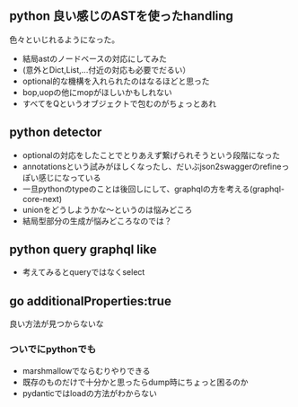 ## python 良い感じのASTを使ったhandling

色々といじれるようになった。

- 結局astのノードベースの対応にしてみた
- (意外とDict,List,...付近の対応も必要でだるい）
- optional的な機構を入れられたのはなるほどと思った
- bop,uopの他にmopがほしいかもしれない
- すべてをQというオブジェクトで包むのがちょっとあれ

## python detector

- optionalの対応をしたことでとりあえず繋げられそうという段階になった
- annotationsという試みがほしくなったし、だいぶjson2swaggerのrefineっぽい感じになっている
- 一旦pythonのtypeのことは後回しにして、graphqlの方を考える(graphql-core-next)
- unionをどうしようかな～というのは悩みどころ
- 結局型部分の生成が悩みどころなのでは？

## python query graphql like

- 考えてみるとqueryではなくselect

## go additionalProperties:true

良い方法が見つからないな

### ついでにpythonでも

- marshmallowでならむりやりできる
- 既存のものだけで十分かと思ったらdump時にちょっと困るのか
- pydanticではloadの方法がわからない



